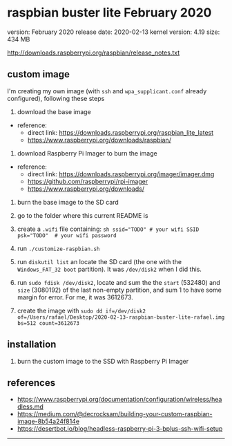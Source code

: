 # raspbian buster lite February 2020

version: February 2020
release date: 2020-02-13
kernel version: 4.19
size: 434 MB

http://downloads.raspberrypi.org/raspbian/release_notes.txt

## custom image

I'm creating my own image (with `ssh` and `wpa_supplicant.conf` already configured), following these steps

1. download the base image
  - reference:
    - direct link: https://downloads.raspberrypi.org/raspbian_lite_latest
    - https://www.raspberrypi.org/downloads/raspbian/

1. download Raspberry Pi Imager to burn the image
  - reference:
    - direct link: https://downloads.raspberrypi.org/imager/imager.dmg
    - https://github.com/raspberrypi/rpi-imager
    - https://www.raspberrypi.org/downloads/

1. burn the base image to the SD card

1. go to the folder where this current README is

  1. create a `.wifi` file containing:
    ```sh
    ssid="TODO" # your wifi SSID
    psk="TODO"  # your wifi password
    ```

  1. run `./customize-raspbian.sh`

1. run `diskutil list` an locate the SD card (the one with the `Windows_FAT_32 boot` partition). It was `/dev/disk2` when I did this.

1. run `sudo fdisk /dev/disk2`, locate and sum the the `start` (532480) and `size` (3080192) of the last non-empty partition, and sum 1 to have some margin for error. For me, it was 3612673.

1. create the image with `sudo dd if=/dev/disk2 of=/Users/rafael/Desktop/2020-02-13-raspbian-buster-lite-rafael.img bs=512 count=3612673`

## installation

1. burn the custom image to the SSD with Raspberry Pi Imager

## references

- https://www.raspberrypi.org/documentation/configuration/wireless/headless.md
- https://medium.com/@decrocksam/building-your-custom-raspbian-image-8b54a24f814e
- https://desertbot.io/blog/headless-raspberry-pi-3-bplus-ssh-wifi-setup

---

